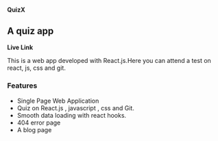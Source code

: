 #### QuizX
## A quiz app

**Live Link** 

This is a web app developed with React.js.Here you can attend a test on react, js, css and git.

### Features

- Single Page Web Application
- Quiz on React.js , javascript , css and Git.
- Smooth data loading with react hooks.
- 404 error page
- A blog page
